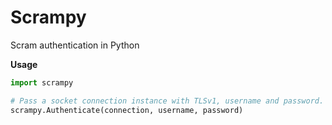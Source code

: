 # Scrampy

Scram authentication in Python

**Usage**

```python
import scrampy

# Pass a socket connection instance with TLSv1, username and password.
scrampy.Authenticate(connection, username, password)
```
